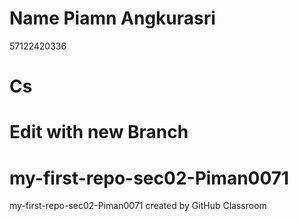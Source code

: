 # Name Piamn Angkurasri
57122420336
# Cs 
# Edit with new Branch
# my-first-repo-sec02-Piman0071
my-first-repo-sec02-Piman0071 created by GitHub Classroom
